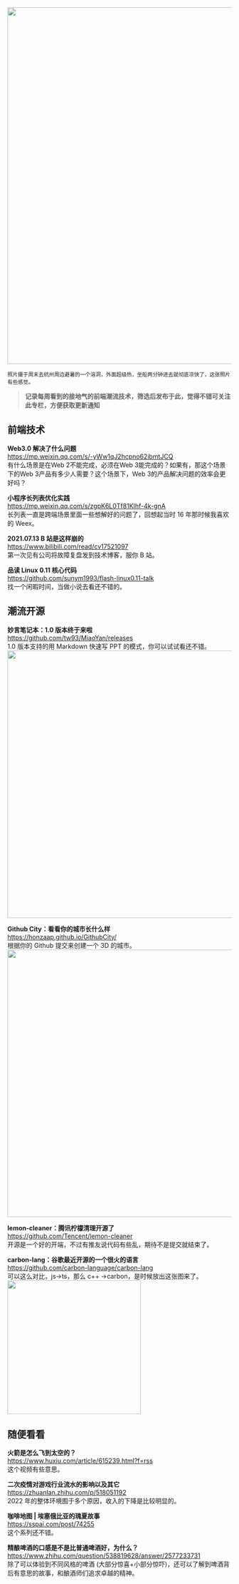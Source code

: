 <img src=https://gw.alicdn.com/imgextra/i4/O1CN01UI0zBs1M6piPdSkOU_!!6000000001386-0-tps-4032-2268.jpg width=800/>

<small> 照片摄于周末去杭州周边避暑的一个溶洞，外面超级热，坐船两分钟进去就彻底凉快了，这张照片有些感觉。</small>

> **记录每周看到的接地气的前端潮流技术，筛选后发布于此，觉得不错可关注此专栏，方便获取更新通知**

## 前端技术

**Web3.0 解决了什么问题**  
<https://mp.weixin.qq.com/s/-yWw1qJ2hcpno62ibmtJCQ>  
有什么场景是在Web 2不能完成，必须在Web 3能完成的？如果有，那这个场景下的Web 3产品有多少人需要？这个场景下，Web 3的产品解决问题的效率会更好吗？

**小程序长列表优化实践**  
<https://mp.weixin.qq.com/s/zgpK6L0Tf81KIhf-4k-gnA>  
长列表一直是跨端场景里面一些想解好的问题了，回想起当时 16 年那时候我喜欢的 Weex。

**2021.07.13 B 站是这样崩的**  
<https://www.bilibili.com/read/cv17521097>  
第一次见有公司将故障复盘发到技术博客，服你 B 站。

**品读 Linux 0.11 核心代码**  
<https://github.com/sunym1993/flash-linux0.11-talk>  
找一个闲暇时间，当做小说去看还不错的。

## 潮流开源

**妙言笔记本：1.0 版本终于来啦**  
<https://github.com/tw93/MiaoYan/releases>  
1.0 版本支持的用 Markdown 快速写 PPT 的模式，你可以试试看还不错。  
<img src="https://gw.alipayobjects.com/zos/k/app/12.gif" width="600px" style="max-width:100%"/>

**Github City：看看你的城市长什么样**  
<https://honzaap.github.io/GithubCity/>  
根据你的 Github 提交来创建一个 3D 的城市。  
<img src=https://gw.alicdn.com/imgextra/i3/O1CN01FD5j361F4MGQwaPJq_!!6000000000433-0-tps-3034-1528.jpg width=600/>

**lemon-cleaner：腾讯柠檬清理开源了**  
<https://github.com/Tencent/lemon-cleaner>  
开源是一个好的开端，不过有推友说代码有些乱，期待不是提交就结束了。

**carbon-lang：谷歌最近开源的一个很火的语言**  
<https://github.com/carbon-language/carbon-lang>  
可以这么对比，js->ts，那么 c++ ->carbon，是时候放出这张图来了。  
<img src=https://gw.alipayobjects.com/zos/k/r6/IMG_9901.JPG width=300/>

## 随便看看

**火箭是怎么飞到太空的？**  
<https://www.huxiu.com/article/615239.html?f=rss>  
这个视频有些意思。

**二次疫情对游戏行业流水的影响以及其它**  
<https://zhuanlan.zhihu.com/p/518051192>  
2022 年的整体环境囿于多个原因，收入的下降是比较明显的。

**咖啡地图 | 埃塞俄比亚的瑰夏故事**  
<https://sspai.com/post/74255>  
这个系列还不错。

**精酿啤酒的口感是不是比普通啤酒好，为什么？**  
<https://www.zhihu.com/question/538819628/answer/2577233731>  
除了可以体验到不同风格的啤酒 (大部分惊喜+小部分惊吓)，还可以了解到啤酒背后有意思的故事，和酿酒师们追求卓越的精神。
